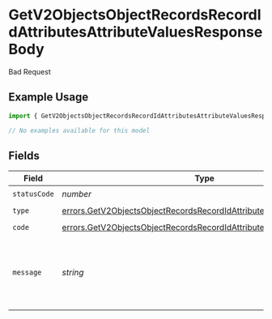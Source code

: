# GetV2ObjectsObjectRecordsRecordIdAttributesAttributeValuesResponseBody

Bad Request

## Example Usage

```typescript
import { GetV2ObjectsObjectRecordsRecordIdAttributesAttributeValuesResponseBody } from "attio-js/models/errors";

// No examples available for this model
```

## Fields

| Field                                                                                                                                                          | Type                                                                                                                                                           | Required                                                                                                                                                       | Description                                                                                                                                                    | Example                                                                                                                                                        |
| -------------------------------------------------------------------------------------------------------------------------------------------------------------- | -------------------------------------------------------------------------------------------------------------------------------------------------------------- | -------------------------------------------------------------------------------------------------------------------------------------------------------------- | -------------------------------------------------------------------------------------------------------------------------------------------------------------- | -------------------------------------------------------------------------------------------------------------------------------------------------------------- |
| `statusCode`                                                                                                                                                   | *number*                                                                                                                                                       | :heavy_check_mark:                                                                                                                                             | N/A                                                                                                                                                            |                                                                                                                                                                |
| `type`                                                                                                                                                         | [errors.GetV2ObjectsObjectRecordsRecordIdAttributesAttributeValuesType](../../models/errors/getv2objectsobjectrecordsrecordidattributesattributevaluestype.md) | :heavy_check_mark:                                                                                                                                             | N/A                                                                                                                                                            |                                                                                                                                                                |
| `code`                                                                                                                                                         | [errors.GetV2ObjectsObjectRecordsRecordIdAttributesAttributeValuesCode](../../models/errors/getv2objectsobjectrecordsrecordidattributesattributevaluescode.md) | :heavy_check_mark:                                                                                                                                             | N/A                                                                                                                                                            |                                                                                                                                                                |
| `message`                                                                                                                                                      | *string*                                                                                                                                                       | :heavy_check_mark:                                                                                                                                             | N/A                                                                                                                                                            | Cannot set show_historic param to true when querying a non-historic attribute.                                                                                 |